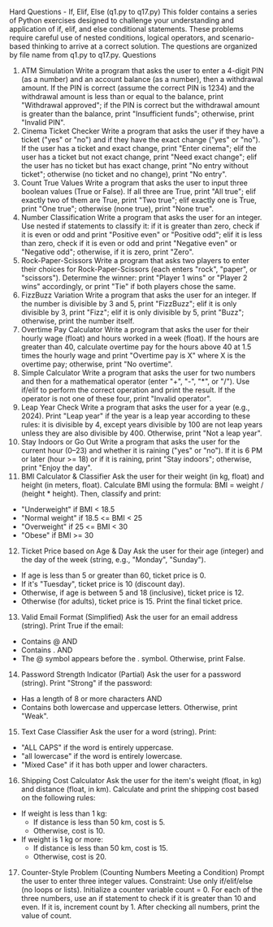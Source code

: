 Hard Questions - If, Elif, Else (q1.py to q17.py)
This folder contains a series of Python exercises designed to challenge your understanding and application of if, elif, and else conditional statements. These problems require careful use of nested conditions, logical operators, and scenario-based thinking to arrive at a correct solution.
The questions are organized by file name from q1.py to q17.py.
Questions
1. ATM Simulation
Write a program that asks the user to enter a 4-digit PIN (as a number) and an account balance (as a number), then a withdrawal amount. If the PIN is correct (assume the correct PIN is 1234) and the withdrawal amount is less than or equal to the balance, print "Withdrawal approved"; if the PIN is correct but the withdrawal amount is greater than the balance, print "Insufficient funds"; otherwise, print "Invalid PIN".
2. Cinema Ticket Checker
Write a program that asks the user if they have a ticket ("yes" or "no") and if they have the exact change ("yes" or "no"). If the user has a ticket and exact change, print "Enter cinema"; elif the user has a ticket but not exact change, print "Need exact change"; elif the user has no ticket but has exact change, print "No entry without ticket"; otherwise (no ticket and no change), print "No entry".
3. Count True Values
Write a program that asks the user to input three boolean values (True or False). If all three are True, print "All true"; elif exactly two of them are True, print "Two true"; elif exactly one is True, print "One true"; otherwise (none true), print "None true".
4. Number Classification
Write a program that asks the user for an integer. Use nested if statements to classify it: if it is greater than zero, check if it is even or odd and print "Positive even" or "Positive odd"; elif it is less than zero, check if it is even or odd and print "Negative even" or "Negative odd"; otherwise, if it is zero, print "Zero".
5. Rock-Paper-Scissors
Write a program that asks two players to enter their choices for Rock-Paper-Scissors (each enters "rock", "paper", or "scissors"). Determine the winner: print "Player 1 wins" or "Player 2 wins" accordingly, or print "Tie" if both players chose the same.
6. FizzBuzz Variation
Write a program that asks the user for an integer. If the number is divisible by 3 and 5, print "FizzBuzz"; elif it is only divisible by 3, print "Fizz"; elif it is only divisible by 5, print "Buzz"; otherwise, print the number itself.
7. Overtime Pay Calculator
Write a program that asks the user for their hourly wage (float) and hours worked in a week (float). If the hours are greater than 40, calculate overtime pay for the hours above 40 at 1.5 times the hourly wage and print "Overtime pay is X" where X is the overtime pay; otherwise, print "No overtime".
8. Simple Calculator
Write a program that asks the user for two numbers and then for a mathematical operator (enter "+", "-", "*", or "/"). Use if/elif to perform the correct operation and print the result. If the operator is not one of these four, print "Invalid operator".
9. Leap Year Check
Write a program that asks the user for a year (e.g., 2024). Print "Leap year" if the year is a leap year according to these rules: it is divisible by 4, except years divisible by 100 are not leap years unless they are also divisible by 400. Otherwise, print "Not a leap year".
10. Stay Indoors or Go Out
Write a program that asks the user for the current hour (0–23) and whether it is raining ("yes" or "no"). If it is 6 PM or later (hour >= 18) or if it is raining, print "Stay indoors"; otherwise, print "Enjoy the day".
11. BMI Calculator & Classifier
Ask the user for their weight (in kg, float) and height (in meters, float). Calculate BMI using the formula: BMI = weight / (height * height). Then, classify and print:
 * "Underweight" if BMI < 18.5
 * "Normal weight" if 18.5 <= BMI < 25
 * "Overweight" if 25 <= BMI < 30
 * "Obese" if BMI >= 30
12. Ticket Price based on Age & Day
Ask the user for their age (integer) and the day of the week (string, e.g., "Monday", "Sunday").
 * If age is less than 5 or greater than 60, ticket price is 0.
 * If it's "Tuesday", ticket price is 10 (discount day).
 * Otherwise, if age is between 5 and 18 (inclusive), ticket price is 12.
 * Otherwise (for adults), ticket price is 15. Print the final ticket price.
13. Valid Email Format (Simplified)
Ask the user for an email address (string). Print True if the email:
 * Contains @ AND
 * Contains . AND
 * The @ symbol appears before the . symbol. Otherwise, print False.
14. Password Strength Indicator (Partial)
Ask the user for a password (string). Print "Strong" if the password:
 * Has a length of 8 or more characters AND
 * Contains both lowercase and uppercase letters. Otherwise, print "Weak".
15. Text Case Classifier
Ask the user for a word (string). Print:
 * "ALL CAPS" if the word is entirely uppercase.
 * "all lowercase" if the word is entirely lowercase.
 * "Mixed Case" if it has both upper and lower characters.
16. Shipping Cost Calculator
Ask the user for the item's weight (float, in kg) and distance (float, in km). Calculate and print the shipping cost based on the following rules:
 * If weight is less than 1 kg:
   * If distance is less than 50 km, cost is 5.
   * Otherwise, cost is 10.
 * If weight is 1 kg or more:
   * If distance is less than 50 km, cost is 15.
   * Otherwise, cost is 20.
17. Counter-Style Problem (Counting Numbers Meeting a Condition)
Prompt the user to enter three integer values. Constraint: Use only if/elif/else (no loops or lists). Initialize a counter variable count = 0. For each of the three numbers, use an if statement to check if it is greater than 10 and even. If it is, increment count by 1. After checking all numbers, print the value of count.